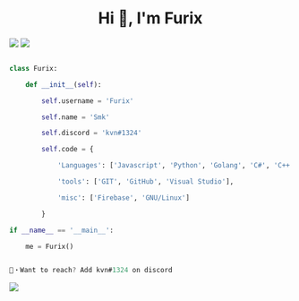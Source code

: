 <h1 align="center">Hi 👋, I'm Furix</h1>
<img src="https://media.discordapp.net/attachments/750576681281912873/919483044946145340/image0-28.gif">

<img src="https://media.discordapp.net/attachments/735974239022219375/947512957254901790/RDT_20220129_1009303511661115842693116_1.jpg">

```py

class Furix:

    def __init__(self):

        self.username = 'Furix'

        self.name = 'Smk'

        self.discord = 'kvn#1324'

        self.code = {

            'Languages': ['Javascript', 'Python', 'Golang', 'C#', 'C++']

            'tools': ['GIT', 'GitHub', 'Visual Studio'],

            'misc': ['Firebase', 'GNU/Linux']

        }

if __name__ == '__main__':

    me = Furix()

```

```go

📩・Want to reach? Add kvn#1324 on discord

```

<img align="center" src="https://discord.c99.nl/widget/theme-2/722485544625504368.png"/>

